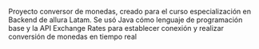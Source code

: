 Proyecto conversor de monedas, creado para el curso especialización en Backend de allura Latam. 
Se usó Java cómo lenguaje de programación base y la API Exchange Rates para establecer conexión y realizar conversión de monedas en tiempo real